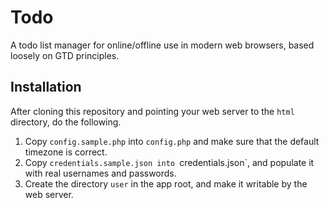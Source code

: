 Todo
====

A todo list manager for online/offline use in modern web browsers, based loosely on GTD principles.

Installation
------------

After cloning this repository and pointing your web server to the `html`
directory, do the following.

1. Copy `config.sample.php` into `config.php` and make sure that the default
   timezone is correct.
2. Copy `credentials.sample.json into `credentials.json`, and populate it with
   real usernames and passwords.
3. Create the directory `user` in the app root, and make it writable by the web
   server.
